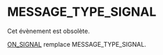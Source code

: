 # MESSAGE_TYPE_SIGNAL

Cet évènement est obsolète.  

[ON_SIGNAL](onSignal.md) remplace MESSAGE_TYPE_SIGNAL.